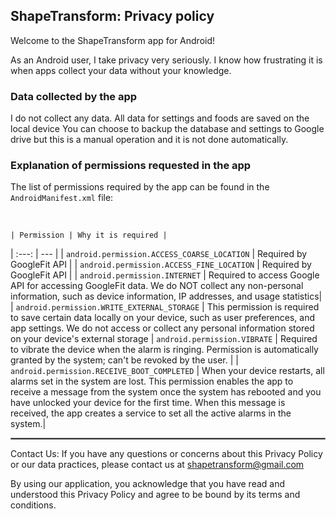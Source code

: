## ShapeTransform: Privacy policy

Welcome to the ShapeTransform app for Android!


As an Android user, I take privacy very seriously.
I know how frustrating it is when apps collect your data without your knowledge.

### Data collected by the app
I do not collect any data. All data for settings and foods are saved on the local device 
You can choose to backup the database and settings to Google drive but this is a manual operation and it is not done automatically.


### Explanation of permissions requested in the app

The list of permissions required by the app can be found in the `AndroidManifest.xml` file:

<br/>

	| Permission | Why it is required |
| :---: | --- |
| `android.permission.ACCESS_COARSE_LOCATION` | Required by GoogleFit API  |
| `android.permission.ACCESS_FINE_LOCATION`   | Required by GoogleFit API |
| `android.permission.INTERNET`               | Required to access Google API for accessing GoogleFit data. We do NOT collect any non-personal information, such as device information, IP addresses, and usage statistics|
| `android.permission.WRITE_EXTERNAL_STORAGE` | This permission is required to save certain data locally on your device, such as user preferences, and app settings. We do not access or collect any personal information stored on your device's external storage
| `android.permission.VIBRATE` | Required to vibrate the device when the alarm is ringing. Permission is automatically granted by the system; can't be revoked by the user. |
| `android.permission.RECEIVE_BOOT_COMPLETED` | When your device restarts, all alarms set in the system are lost. This permission enables the app to receive a message from the system once the system has rebooted and you have unlocked your device for the first time. When this message is received, the app creates a service to set all the active alarms in the system.|

 <hr style="border:1px solid gray">



Contact Us:
If you have any questions or concerns about this Privacy Policy or our data practices, please contact us at
shapetransform@gmail.com

By using our application, you acknowledge that you have read and understood this Privacy Policy and agree to be bound by its terms and conditions.
